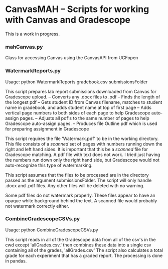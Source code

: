 # CanvasMAH – Scripts for working with Canvas and Gradescope

This is a work in progress.

### mahCanvas.py
Class for accessing Canvas using the CanvasAPI from UCFopen

### WatermarkReports.py
Usage: python WatermarkReports gradebook.csv submissionsFolder

This script prepares lab report submissions downloaded from Canvas for Gradescope upload.
  – Converts any .docx files to .pdf
  – Finds the length of the longest pdf
  – Gets student ID from Canvas filename, matches to student name in gradebook, and adds student name at top of first page
  – Adds vertical page numbers to both sides of each page to help Gradescope auto-assign pages.
  – Adjusts all pdf's to the same number of pages to help Gradescope auto-assign pages.
  – Produces file Outline.pdf which is used for preparing assignment in Gradescope

  This script requires the file 'Watermark.pdf' to be in the working directory. This file consists
    of a _scanned_ set of pages with numbers running down the right and left hand sides. It is
    important that this be a _scanned_ file for Gradescope matching. A pdf file with text does not work.
    I tried just having the numbers run down only the right hand side, but Gradescope would not auto-recognize
    this type of watermarking.

  This script assumes that the files to be processed are in the directory passed as the argument
    submissionsFolder. The script will only handle .docx and .pdf files. Any other files will
    be deleted with no warning.

  Some pdf files do not watermark properly. These files appear to have an opaque white background behind
    the text. A scanned file would probably not watermark correctly either.

### CombineGradescopeCSVs.py
Usage: python CombineGradescopeCSVs.py

This script reads in all of the Gradescope data from all of the csv's in the cwd except 'allGrades.csv,'
  then combines these data into a single csv containing all of the grades, 'allGrades.csv' The script 
  also calculates a total grade for each experiment that has a graded report. The processing is done in pandas.
